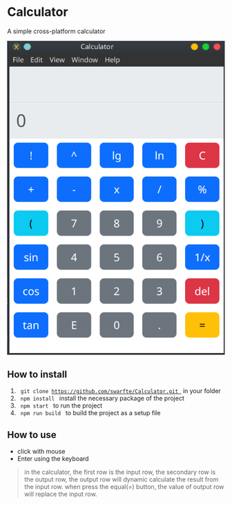 # Calculator

A simple cross-platform calculator

![alt text](https://github.com/swarfte/Calculator/blob/main/example/calculator.png)

## How to install

1. <code> git clone https://github.com/swarfte/Calculator.git </code> in your folder
2. <code> npm install </code> install the necessary package of the project
3. <code> npm start </code> to run the project
4. <code> npm run build </code> to build the project as a setup file

## How to use 

- click with mouse
- Enter using the keyboard

>  in the calculator, the first row is the input row, the secondary row  is the output row, the output  row will dynamic calculate the result from the input row. when press the equal(=) button, the value of output row will replace the input row.
